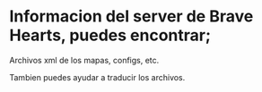 # Informacion del server de Brave Hearts, puedes encontrar;

Archivos xml de los mapas, configs, etc.

Tambien puedes ayudar a traducir los archivos.
